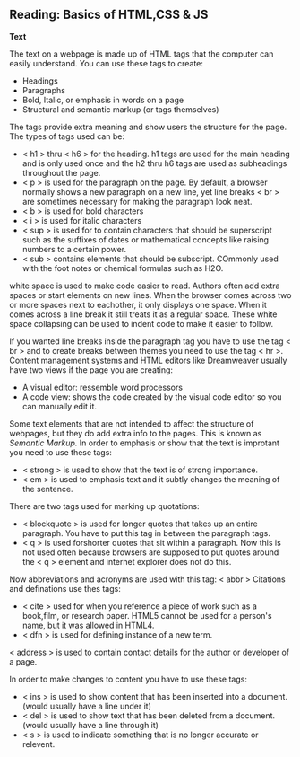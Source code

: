 ## Reading: Basics of HTML,CSS & JS

**Text**
 
 The text on a webpage is made up of HTML tags that the computer can easily understand.
 You can use these tags to create:
 - Headings
 - Paragraphs
 - Bold, Italic, or emphasis in words on a page
 - Structural and semantic markup (or tags themselves)

The tags provide extra meaning and show users the structure for the page.
The types of tags used can be:
 - < h1 > thru < h6 > for the heading. h1 tags are used for the main heading and is only used once and the h2 thru h6 tags are used as subheadings throughout the page.
 - < p > is used for the paragraph on the page. By default, a browser normally shows a new paragraph on a new line, yet line breaks < br > are sometimes necessary for making the paragraph look neat.
 - < b > is used for bold characters
 - < i > is used for italic characters
 - < sup > is used for to contain characters that should be superscript such as the suffixes of dates or mathematical concepts like raising numbers to a certain power.
 - < sub > contains elements that should be subscript. COmmonly used with the foot notes or chemical formulas such as H2O.

white space is used to make code easier to read. Authors often add extra spaces or start elements on new lines.
When the browser comes across two or more spaces next to eachother, it only displays one space. When it comes across a line break it still treats it as a regular space. These white space collapsing can be used to indent code to make it easier to follow.

If you wanted line breaks inside the paragraph tag you have to use the tag < br > and to create breaks between themes you need to use the tag < hr >.
Content management systems and HTML editors like Dreamweaver usually have two views if the page you are creating:
 - A visual editor: ressemble word processors
 - A code view: shows the code created by the visual code editor so you can manually edit it.

Some text elements that are not intended to affect the structure of webpages, but they do add extra info to the pages. This is known as *Semantic Markup.*
In order to emphasis or show that the text is improtant you need to use these tags:
 - < strong > is used to show that the text is of strong importance.
 - < em > is used to emphasis text and it subtly changes the meaning of the sentence.

There are two tags used for marking up quotations:
 - < blockquote > is used for longer quotes that takes up an entire paragraph. You have to put this tag in between the paragraph tags.
 - < q > is used forshorter quotes that sit within a paragraph. Now this is not used often because browsers are supposed to put quotes around the < q > element and internet explorer does not do this.

Now abbreviations and acronyms are used with this tag: < abbr >
Citations and definations use thes tags:
 - < cite > used for when you reference a piece of work such as a book,film, or research paper. HTML5 cannot be used for a person's name, but it was allowed in HTML4.
 - < dfn > is used for defining instance of a new term.

< address > is used to contain contact details for the author or developer of a page.

In order to make changes to content you have to use these tags:
 - < ins > is used to show content that has been inserted into a document. (would usually have a line under it)
 - < del > is used to show text that has been deleted from a document. (would usually have a line through it)
 - < s > is used to indicate something that is no longer accurate or relevent.